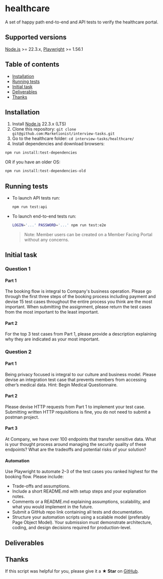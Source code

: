 # healthcare

A set of happy path end-to-end and API tests to verify the healthcare portal.

## Supported versions
<a href="https://nodejs.org/en/" rel="nofollow" target="_blank">Node.js</a> >= 22.3.x,
<a href="https://github.com/microsoft/playwright" rel="nofollow" target="_blank">Playwright</a> >= 1.56.1

## Table of contents

* [Installation](#installation)
* [Running tests](#running-tests)
* [Initial task](#initial-task)
* [Deliverables](#deliverables)
* [Thanks](#thanks)

## Installation
1. Install [Node.js](http://nodejs.org/) 22.3.x (LTS)
2. Clone this repository: `git clone git@github.com:Marketionist/interview-tasks.git`
3. Go to the healthcare folder: `cd interview-tasks/healthcare/`
4. Install dependencies and download browsers:
```bash
npm run install:test-dependencies
```
OR if you have an older OS:
```bash
npm run install:test-dependencies-old
```

## Running tests
- To launch API tests run:
    ```bash
    npm run test:api
    ```

- To launch end-to-end tests run:
    ```bash
    LOGIN='...' PASSWORD='...' npm run test:e2e
    ```

    > Note: Member users can be created on a Member Facing Portal without any
    > concerns.

## Initial task

### Question 1

#### Part 1

The booking flow is integral to Company's business operation. Please go through
the first three steps of the booking process including payment and devise 15
test cases throughout the entire process you think are the most important. When
submitting the assignment, please return the test cases from the most important
to the least important.

#### Part 2

For the top 3 test cases from Part 1, please provide a description explaining
why they are indicated as your most important.

### Question 2

#### Part 1

Being privacy focused is integral to our culture and business model. Please
devise an integration test case that prevents members from accessing other’s
medical data.
Hint: Begin Medical Questionnaire.

#### Part 2

Please devise HTTP requests from Part 1 to implement your test case. Submitting
written HTTP requisitions is fine, you do not need to submit a postman project.

#### Part 3

At Company, we have over 100 endpoints that transfer sensitive data. What is
your thought process around managing the security quality of these endpoints?
What are the tradeoffs and potential risks of your solution?

#### Automation

Use Playwright to automate 2–3 of the test cases you ranked highest for the
booking flow.
Please include:
- Trade-offs and assumptions.
- Include a short README.md with setup steps and your explanation notes.
- Comments or a README.md explaining assumptions, scalability, and what you
would implement in the future.
- Submit a GitHub repo link containing all tests and documentation.
- Structure your automation scripts using a scalable model (preferably Page
Object Model). Your submission must demonstrate architecture, coding, and design
decisions required for production-level.

## Deliverables

## Thanks
If this script was helpful for you, please give it a **★ Star**
on [GitHub](https://github.com/Marketionist/interview-tasks).

